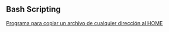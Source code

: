 ## Bash Scripting

[Programa para copiar un archivo de cualquier dirección al HOME](https://github.com/Oswaldofm17/Bash-scripting/blob/master/copy-fast.sh)
